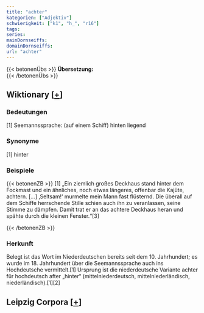 ```yaml
---
title: "achter"
kategorien: ["Adjektiv"]
schwierigkeit: ["k1", "h_", "r16"]
tags:
series:
mainDornseiffs:
domainDornseiffs:
url: "achter"
---
```


{{< betonenÜbs >}}
**Übersetzung:**  
{{< /betonenÜbs >}}

## Wiktionary [[+](https://de.wiktionary.org/wiki/achter)]

### Bedeutungen
[1] Seemannssprache: (auf einem Schiff) hinten liegend  

### Synonyme
[1] hinter  

### Beispiele
{{< betonenZB >}}
[1] „Ein ziemlich großes Deckhaus stand hinter dem Fockmast und ein ähnliches, noch etwas längeres, offenbar die Kajüte, achtern. […] ‚Seltsam!‘ murmelte mein Mann fast flüsternd. Die überall auf dem Schiffe herrschende Stille schien auch ihn zu veranlassen, seine Stimme zu dämpfen. Damit trat er an das achtere Deckhaus heran und spähte durch die kleinen Fenster.“[3]  

{{< /betonenZB >}}
### Herkunft
Belegt ist das Wort im Niederdeutschen bereits seit dem 10. Jahrhundert; es wurde im 18. Jahrhundert über die Seemannssprache auch ins Hochdeutsche vermittelt.[1] Ursprung ist die niederdeutsche Variante achter für hochdeutsch after „hinter“ (mittelniederdeutsch, mittelniederländisch, niederländisch).[1][2]  


## Leipzig Corpora [[+](https://corpora.uni-leipzig.de/en/res?word=achter&corpusId=deu_newscrawl-public_2018)]

